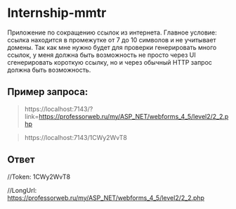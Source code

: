 # Internship-mmtr
Приложение по сокращению ссылок из интернета. Главное условие: ссылка находится в промежутке от 7 до 10 символов и не учитывает домены.
Так как мне нужно будет для проверки генерировать много ссылок, у меня должна быть возможность не просто через UI сгенерировать короткую ссылку, но и через обычный HTTP запрос должна быть возможность.

## Пример запроса: 
>https://localhost:7143/?link=https://professorweb.ru/my/ASP_NET/webforms_4_5/level2/2_2.php

>https://localhost:7143/1CWy2WvT8

## Ответ
//Token: 1CWy2WvT8

//LongUrl: https://professorweb.ru/my/ASP_NET/webforms_4_5/level2/2_2.php

